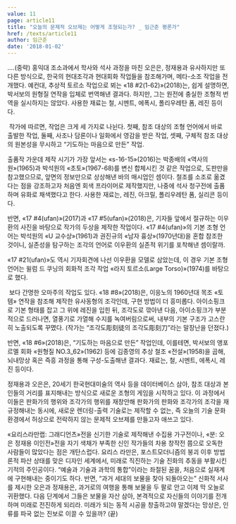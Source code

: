 ```yaml
---
value: 11
page: article11
title: "오늘의 문제적 오브제는 어떻게 조형되는가? _ 임근준 평론가"
href: /texts/article11
author: 임근준
date: '2018-01-02'
---
```

….(중략) 홍익대 조소과에서 학사와 석사 과정을 마친 오은은, 정재용과 유사하지만 또 다른 방식으로, 한국의 현대조각과 현대회화 작업들을 참조해가며, 메타-소조 작업을 전개했다. 예컨대, 추상적 토르소 작업으로 뵈는 «18 #2(1-62)»(2018)는, 쉽게 설명하면, 박서보의 원형질 연작을 입체로 번역해낸 결과다. 하지만, 그는 원전에 충실한 조형적 번역을 실시하지는 않았다. 사용한 재료는 철, 시멘트, 에폭시, 폴리우레탄 폼, 레진 등이다.

&nbsp;작가에 따르면, 작업은 크게 세 가지로 나뉜다. 첫째, 참조 대상의 조형 언어에서 바로 출발한 작업, 둘째, 사조나 담론이나 일화에서 영감을 받은 작업, 셋째, 구체적 참조 대상의 원본성을 무시하고 “기도하는 마음으로 만든” 작업.

출품작 가운데 제작 시기가 가장 앞서는 «s-16-15»(2016)는 박종배의 «역사의 원»(1965)과 박석원의 «초토»(1967-68)를 변신 합체시킨 것 같은 작업으로, 도판만을 참고했으므로, 앞면의 정보만으로 상상해낸 바의 매시업인 셈이다. 철조를 소조로 옮겼다는 점을 강조하고자 처음엔 회색 프라이머로 제작했지만, 나중에 석사 청구전에 출품하며 유화로 채색했다고 한다. 사용한 재료는, 레진, 아크릴, 폴리우레탄 폼, 실리콘 등이다.

반면, «17 #4(ufan)»(2017)과 «17 #5(ufan)»(2018)은, 기자들 앞에서 절규하는 이우환의 사진을 바탕으로 작가의 두상을 제작한 작업이다. «17 #4(ufan)»의 기본 조형 언어는 박석원의 «U 교수상»(1961)과 권진규의 «남자 흉상»(1970년대)을 혼합 참조한 것이니, 실존성을 탐구하는 조각의 언어로 이우환의 실존적 위기를 포착해낸 셈이랄까.

«17 #21(ufan)»도 역시 기자회견에 나선 이우환을 모델로 삼았는데, 이 경우 기본 조형 언어는 윌럼 드 쿠닝의 회화적 조각 작업 «라지 토르소(Large Torso)»(1974)를 바탕으로 했다.

&nbsp;보다 간명한 오마주의 작업도 있다. «18 #8»(2018)은, 이응노의 1960년대 목조 «토템» 연작을 참조해 제작한 유사동형의 조각인데, 구현 방법이 더 흥미롭다. 아이소핑크로 기본 형태를 잡고 그 위에 레진을 입힌 뒤, 조각도로 깎아낸 다음, 아이소핑크가 부분적으로 드러나면, 열풍기로 가열해 수지를 녹여버림으로써, 내부의 기본 구조가 고스란히 노출되도록 꾸몄다. (작가는 “조각도彫刻徒의 조각도彫刻刀”라는 말장난을 던졌다.)

반면, «18 #6»(2018)은, “기도하는 마음으로 만든” 작업인데, 이를테면, 박서보의 앵포르멜 회화 «원형질 NO.3_62»(1962) 등에 김종영의 추상 철조 «전설»(1958)을 곱해, 뇌내망상 혹은 즉흥 과정을 통해 구성-도출해낸 결과다. 재료는, 철, 시멘트, 에폭시, 레진 등이다.

정재용과 오은은, 20세기 한국현대미술의 역사 등을 데이터베이스 삼아, 참조 대상과 본인들의 거리를 표지해내는 방식으로 새로운 조형의 게임을 시작하고 있다. 이 과정에서 이들은 판화가의 행위와 조각가의 행위를 재창안해 판화가의 판화와 조각가의 조각을 재규정해내는 동시에, 새로운 렌더링-출력 기술로는 제작할 수 없는, 즉 오늘의 기술 문화 환경에서 허상으로 전락하지 않는 문제적 오브제를 만들고자 애쓰고 있다.

«요리스라만랩: 그래디언츠»전을 신기한 기술로 제작해낸 수집용 가구전이나, «분: 오은 정재용 이인전»전을 자기 색채가 부족한 신인 작가들의 차용 창작전 쯤으로 오독한 사람들이 많았다는 점은 개탄스럽다. 요리스 라만은, 포스트모더니즘의 붕괴 이후 방법론적 파산 상태를 맞은 디자인 세계에서, 미래로 직진하는 기술 진화의 추동을 부활시킨 기적의 주인공이다. “예술과 기술과 과학의 통합”이라는 좌절된 꿈을, 처음으로 실재계에 구현해내는 중이기도 하다. 반면, “과거 세대의 보물을 찾아 되돌아오는” 신화적 서사를 제시한 오은과 정재용은, 과거로의 여행을 통해 보물을 두 팔로 안고 이제 막 오늘로 귀환했다. 다음 단계에서 그들은 보물을 자산 삼아, 본격적으로 자신들의 이야기를 전개하며 미래로 전진하게 되리라. 미래가 되는 동적 시공을 창출하고야 말겠다는 망상은, 인류를 파국 없는 진보로 이끌 수 있을까? (끝)